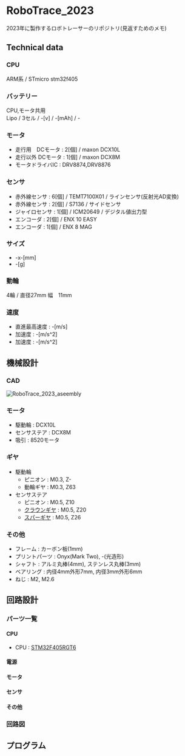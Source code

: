 # RoboTrace_2023

2023年に製作するロボトレーサーのリポジトリ(見返すためのメモ)  

## Technical data

### CPU 
ARM系 / STmicro stm32f405

### バッテリー
CPU,モータ共用  
Lipo / 3セル / -[v] / -[mAh] / -  

### モータ
- 走行用　DCモータ : 2[個] / maxon DCX10L  
- 走行以外 DCモータ : 1[個] / maxon DCX8M  
- モータドライバIC : DRV8874,DRV8876

### センサ
- 赤外線センサ : 6[個] / TEMT7100X01 / ラインセンサ(反射光AD変換)  
- 赤外線センサ : 2[個] / S7136 / サイドセンサ  
- ジャイロセンサ : 1[個] / ICM20649 / デジタル値出力型  
- エンコーダ : 2[個] / ENX 10 EASY  
- エンコーダ : 1[個] / ENX 8 MAG  

### サイズ
- -x-[mm]
- -[g]

### 動輪
4輪 / 直径27mm 幅　11mm

### 速度
- 直進最高速度 : -[m/s]
- 加速度 : -[m/s^2]
- 加速度 : -[m/s^2]

## 機械設計
### CAD
![RoboTrace_2023_aseembly](https://github.com/Yuto2511/RoboTrace_2023/assets/83150974/e4d29c2c-2e9d-4079-8f14-94e62b698d20)

### モータ
- 駆動輪 : DCX10L
- センサステア : DCX8M
- 吸引 : 8520モータ

### ギヤ
- 駆動輪
  - ピニオン : M0.3, Z-
  - 動輪ギヤ : M0.3, Z63
- センサステア
  - ピニオン : M0.5, Z10
  - [クラウンギヤ](https://www.tamiya.com/japan/products/15462/index.html) : M0.5, Z20
  - [スパーギヤ](https://www.tamiya.com/japan/products/15434/index.html) : M0.5, Z26

### その他
- フレーム : カーボン板(1mm)
- プリントパーツ : Onyx(Mark Two), -(光造形)
- シャフト : アルミ丸棒(4mm), ステンレス丸棒(3mm)
- ベアリング : 内径4mm外形7mm, 内径3mm外形6mm
- ねじ : M2, M2.6

## 回路設計

### パーツ一覧

#### CPU
- CPU : [STM32F405RGT6](https://www.stmcu.jp/stm32/stm32f4/stm32f405415/12229/)

#### 電源

#### モータ

#### センサ

#### その他

### 回路図

## プログラム


